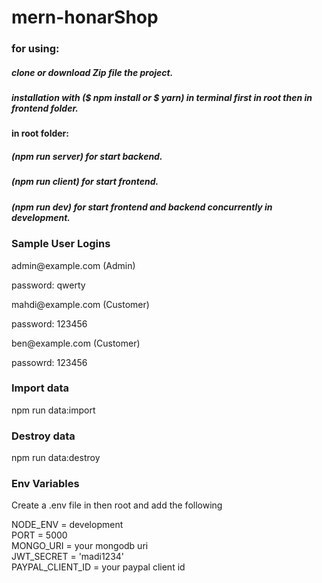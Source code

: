# mern-honarShop
### for using:
<h5>clone or download Zip file the project.</h5>
<h5>installation with ($ npm install or $ yarn) in terminal first in root then in frontend folder.</h5>

#### in root folder:
<h5>(npm run server) for start backend.</h5>
<h5>(npm run client) for start frontend.</h5>
<h5>(npm run dev) for start frontend and backend concurrently in development.</h5>

### Sample User Logins

<p>admin@example.com (Admin)<p>
<p>password: qwerty<p>

<p>mahdi@example.com (Customer)</p>
<p>password: 123456</p>

<p>ben@example.com (Customer)</p>
<p>passowrd: 123456</p>

### Import data
npm run data:import

### Destroy data
npm run data:destroy

### Env Variables
Create a .env file in then root and add the following

NODE_ENV = development<br/>
PORT = 5000<br/>
MONGO_URI = your mongodb uri<br/>
JWT_SECRET = 'madi1234'<br/>
PAYPAL_CLIENT_ID = your paypal client id<br/>


